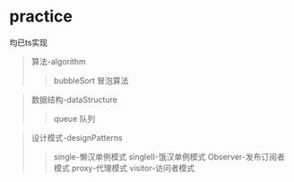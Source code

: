 # practice
均已ts实现
>算法-algorithm
>>bubbleSort 冒泡算法

>数据结构-dataStructure
>>queue 队列

>设计模式-designPatterns
>>single-懒汉单例模式
>>singleII-饿汉单例模式
>>Observer-发布订阅者模式
>>proxy-代理模式
>>visitor-访问者模式